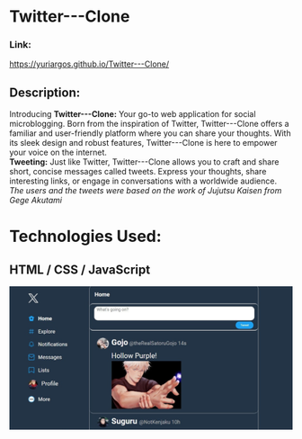# Twitter---Clone

### Link:
https://yuriargos.github.io/Twitter---Clone/

## Description:
Introducing **Twitter---Clone:** Your go-to web application for social microblogging. Born from the inspiration of Twitter, Twitter---Clone offers a familiar and user-friendly platform where you can share your thoughts. With its sleek design and robust features, Twitter---Clone is here to empower your voice on the internet.
<br>
**Tweeting:** Just like Twitter, Twitter---Clone allows you to craft and share short, concise messages called tweets. Express your thoughts, share interesting links, or engage in conversations with a worldwide audience.
<br>
*The users and the tweets were based on the work of Jujutsu Kaisen from Gege Akutami*

# Technologies Used:
## HTML / CSS / JavaScript

![image](https://github.com/YuriArgos/Twitter---Clone/blob/main/assets/JUJUTSU.jpeg)
